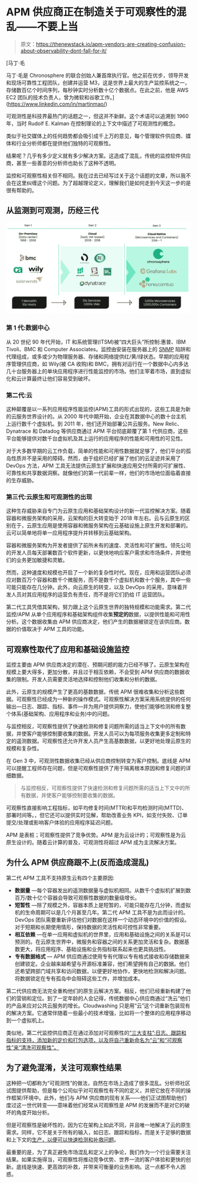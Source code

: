 # APM 供应商正在制造关于可观察性的混乱——不要上当

> 原文：<https://thenewstack.io/apm-vendors-are-creating-confusion-about-observability-dont-fall-for-it/>

[](https://www.linkedin.com/in/martinmao/)

 [马丁·毛

马丁·毛是 Chronosphere 的联合创始人兼首席执行官。他之前在优步，领导开发和现场可靠性工程团队，创建并运营 M3，这是世界上最大的生产监控系统之一，存储数百亿个时间序列，每秒钟实时分析数十亿个数据点。在此之前，他是 AWS EC2 团队的技术负责人，曾为微软和谷歌工作。](https://www.linkedin.com/in/martinmao/) [](https://www.linkedin.com/in/martinmao/)

可观测性是科技界最热门的话题之一，但这并不新鲜。这个术语可以追溯到 1960 年，当时 Rudolf E. Kalman 在控制理论的上下文中描述了可观测性的概念。

类似于社交媒体上的任何趋势都会吸引成千上万的意见，每个管理软件供应商、媒体和行业分析师都在提供他们独特的可观察性。

结果呢？几乎有多少定义就有多少解决方案。这造成了混乱，传统的监控软件供应商，甚至一些善意的分析师也助长了这种不透明。

监控和可观察性相关但不相同。我在过去已经写过关于这个话题的文章，所以我不会在这里纠缠这个问题。为了超越理论定义，理解我们是如何走到今天这一步的是很有帮助的。

## 从监测到可观测，历经三代

![](img/138e249b101d432c80ef8acf3f4a346e.png)

### 第 1 代:数据中心

从 20 世纪 90 年代开始，IT 和系统管理(ITSM)被“四大巨头”所控制:惠普、IBM Tivoli、BMC 和 Computer Associates。监控由安装在服务器上的 [SNMP](https://www.pcwdld.com/snmp-trap#wbounce-modal) 陷阱和代理组成，或多或少为物理服务器、存储和网络提供红/黄/绿状态。早期的应用程序管理供应商，如 Wily(被 CA 收购)和 BMC，拥有对运行在一个数据中心内多达几十台服务器上的单块应用程序进行性能监控的市场。他们主宰着市场，直到虚拟化和云计算最终让他们容易受到破坏。

### 第二代:云

这种颠覆是以一系列应用程序性能监控(APM)工具的形式出现的，这些工具是为新的云服务世界设计的。从 2000 年代中期开始，企业在其数据中心的数十台主机上运行数千个虚拟机。到 2011 年，他们还开始部署公共云服务。New Relic、Dynatrace 和 Datadog 等供应商通过 APM 平台彻底颠覆了第 1 代供应商，这些平台能够提供对数千台虚拟机及其上运行的应用程序的性能和可用性的可见性。

对于大多数早期的云工作负载，简单的性能和可用性数据就足够了，他们平台的孤岛性质并不是采用的障碍。然而，由于组织已经扩展了他们的云足迹并采用了 DevOps 方法，APM 工具无法提供云原生扩展和快速应用交付所需的可扩展性、可靠性和共享数据洞察。就像他们的第一代前辈一样，他们的市场地位面临着直接的生存威胁。

### 第三代:云原生和可观测性的出现

这种生存威胁来自专门为云原生应用和基础架构设计的新一代监控解决方案。随着容器和微服务架构的采用，云架构的巨大转变始于 2018 年左右。云与云原生的区别在于，云原生应用是使用容器和微服务架构在云基础设施上原生开发和部署的。云可以简单地将单一应用程序提升并转移到云基础架构。

容器和微服务架构为开发者提供了前所未有的速度、灵活性和可扩展性。领先公司的开发人员每天部署数百个软件更新，以更快地响应客户需求和市场条件，并使他们的业务更加敏捷和灵敏。

然而，这种速度和规模也开启了一个新的复杂性时代。现在，应用和运营团队必须应对数百万个容器和数千个微服务，而不是数千个虚拟机和数十个服务，其中一些可能只能存在几分钟。此外，向云原生的转变，以及 DevOps 的采用，意味着开发人员对其应用程序的运营负有责任，而不是将它们扔给 IT 运营团队。

第二代工具凭借其架构，努力跟上这个云原生世界的独特规模和功能需求。第二代监控/APM 从单个应用程序和基础架构组件收集**预定的**数据，以提供性能和可用性分析。这个数据收集由 APM 供应商决定，他们产生的数据被锁定在该供应商。数据的价值取决于 APM 工具的功能。

## 可观察性取代了应用和基础设施监控

监控主要由 APM 供应商决定的潜在、预期问题的能力已经不够了。云原生架构在规模上要大得多，更加分散，并且过于相互依赖，不会受到 APM 供应商的数据收集的限制。开发人员需要灵活地选择和控制他们收集和分析的数据。

此外，云原生的规模产生了更高的基数数据，传统 APM 很难收集和分析这些数据。可观察性已经成为一种新的操作模式。可观察性解决方案采用系统提供的任何输出—日志、跟踪、指标、事件—并为用户提供洞察力，使他们能够检测和修复整个体系(基础架构、应用程序和业务)中的问题。

与监控相反，可观察性提供了快速检测和修复问题所需的适当上下文中的所有数据，并使客户能够控制要收集的数据。开发人员可以为每项服务收集更多定制和特定的遥测数据。可观察性还允许开发人员产生高基数数据，以更好地处理云原生的规模和复杂性。

在 Gen 3 中，可观测性数据收集已经从供应商控制转变为客户控制。底线是 APM 可以提醒工程师存在问题，但是可观察性提供了用于隔离根本原因和修复问题的详细数据。

> 与监控相反，可观察性提供了快速检测和修复问题所需的适当上下文中的所有数据，并使客户能够控制要收集的数据。

可观察性直接影响工程指标，如平均修复时间(MTTR)和平均检测时间(MTTD)、部署时间等。，但它还可以提供实时见解，帮助改善业务 KPI，如支付失败、订单提交/处理或影响客户体验的应用程序延迟问题。

APM 是表桩；可观察性提供了竞争优势。APM 是为云设计的；可观察性是为云原生设计的。随着云计算的普及，可观测性将超过 APM 成为主流解决方案。

## 为什么 APM 供应商跟不上(反而造成混乱)

第二代 APM 工具不支持原生云有四个主要原因:

*   **数据量** —每个容器发出的遥测数据量与虚拟机相同。从数千个虚拟机扩展到数百万/数十亿个容器会导致可观察性数据的数量级增长。
*   **短暂性** —除了规模之外，容器本质上是短暂的，可能只能存在几分钟，而虚拟机的生命周期可以是几个月甚至几年。第二代 APM 工具不是为此而设计的。DevOps 团队需要重新评估他们对数据在这样一个动态环境中的价值的假设。对于短期和长期使用情形，保持数据的灵活性和可控性非常重要。
*   **相互依赖** —在单一应用和虚拟机的世界里，应用和基础设施之间的关系是可以预测的。在云原生世界中，微服务和容器之间的关系更加灵活和复杂。数据基数更大，将应用程序、基础设施和业务指标联系起来也更具挑战性。
*   **专有数据格式** — APM 供应商通过使用专有代理以专有格式接收和存储数据来创建锁定。企业越来越希望与开源标准兼容，他们希望拥有自己的数据。他们还希望跨部门域共享和访问数据，以便更好地协作，更快地检测和解决问题。将数据锁定在专有孤岛中会阻碍这些工作，并增加成本。

第二代供应商无法完全重构他们的原生云解决方案。相反，他们已经重新构建了他们的营销和定位。到了一定年龄的人会记得，传统数据中心供应商通过“洗云”他们的产品来应对公共云服务的增长。Cloudwashing 只是用“云”这个词重新包装现有的解决方案。它通常伴随着一些最小的技术增强，比如将一个整体的应用程序移动到一个虚拟机上。

类似地，第二代监控供应商正在通过添加对可观察性的[“三大支柱”:日志、跟踪和指标的支持，添加新的定价和打包选项，以及将自己重新命名为“云”和“可观察性”来“清洗可观察性”。](https://chronosphere.io/learn/are-the-three-pillars-of-observability-still-relevant/)

## 为了避免混淆，关注可观察性结果

这种把一切都称为“可观测性”的做法，自然在市场上造成了很多混乱。分析师社区试图提供帮助，但是每个公司似乎对可观察性有不同的定义，并把它放在不同的操作框架/环境中。此外，他们与 APM 供应商的现有关系——他们正试图帮助他们度过这一世代转变——意味着他们经常从可观察性是 APM 的发展而不是对它的破坏的角度开始分析。

但是可观察性是破坏性的，因为它在架构上如此不同，并且唯一地解决了云的原生需求。同样，它不是关于所有的输入，如日志、跟踪和指标，而是关于足够的数据和上下文的[生产，以便可以快速检测和补救问题](https://thenewstack.io/beyond-the-3-pillars-of-observability/)。

最重要的是，为了真正避免市场混乱和定义上的争论，我们作为一个行业需要关注结果。如果实施得当，可观察性将推动竞争优势、世界一流的客户体验和更快的创新。底线是快速、更高效的补救，并带来可衡量的业务影响。这一点都不令人困惑。

<svg xmlns:xlink="http://www.w3.org/1999/xlink" viewBox="0 0 68 31" version="1.1"><title>Group</title> <desc>Created with Sketch.</desc></svg>